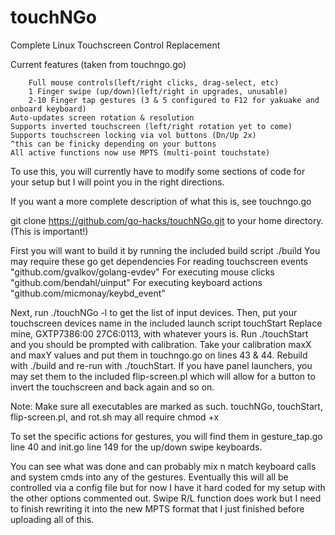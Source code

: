 # touchNGo
Complete Linux Touchscreen Control Replacement

Current features (taken from touchngo.go)

        Full mouse controls(left/right clicks, drag-select, etc)
        1 Finger swipe (up/down)(left/right in upgrades, unusable)
        2-10 Finger tap gestures (3 & 5 configured to F12 for yakuake and onboard keyboard)
	Auto-updates screen rotation & resolution
	Supports inverted touchscreen (left/right rotation yet to come)
	Supports touchscreen locking via vol buttons (Dn/Up 2x)
	^this can be finicky depending on your buttons
	All active functions now use MPTS (multi-point touchstate)

To use this, you will currently have to modify some sections of
code for your setup but I will point you in the right directions.

If you want a more complete description of what this is, see touchngo.go

git clone https://github.com/go-hacks/touchNGo.git
to your home directory. (This is important!)

First you will want to build it by running the included build script ./build
You may require these go get dependencies
  For reading touchscreen events
	"github.com/gvalkov/golang-evdev"
	For executing mouse clicks
	"github.com/bendahl/uinput"
  	For executing keyboard actions
  	"github.com/micmonay/keybd_event"

Next, run ./touchNGo -l to get the list of input devices.
Then, put your touchscreen devices name in the included launch script touchStart
Replace mine, GXTP7386:00 27C6:0113, with whatever yours is.
Run ./touchStart and you should be prompted with calibration.
Take your calibration maxX and maxY values and put them in touchngo.go on lines 43 & 44.
Rebuild with ./build and re-run with ./touchStart.
If you have panel launchers, you may set them to the included flip-screen.pl which will
allow for a button to invert the touchscreen and back again and so on.

Note: Make sure all executables are marked as such. touchNGo, touchStart,
flip-screen.pl, and rot.sh may all require chmod +x

To set the specific actions for gestures, you will find them in gesture_tap.go line 40
and init.go line 149 for the up/down swipe keyboards.

You can see what was done and can probably mix n match keyboard calls and system cmds
into any of the gestures. Eventually this will all be controlled via a config file
but for now I have it hard coded for my setup with the other options commented out.
Swipe R/L function does work but I need to finish rewriting it into the new MPTS
format that I just finished before uploading all of this.
